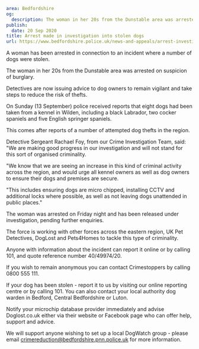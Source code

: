 ```yaml
area: Bedfordshire
og:
  description: The woman in her 20s from the Dunstable area was arrested on suspicion of burglary.
publish:
  date: 20 Sep 2020
title: Arrest made in investigation into stolen dogs
url: https://www.bedfordshire.police.uk/news-and-appeals/arrest-investigation-dogs-sep20
```

A woman has been arrested in connection to an incident where a number of dogs were stolen.

The woman in her 20s from the Dunstable area was arrested on suspicion of burglary.

Detectives are now issuing advice to dog owners to remain vigilant and take steps to reduce the risk of thefts.

On Sunday (13 September) police received reports that eight dogs had been taken from a kennel in Wilden, including a black Labrador, two cocker spaniels and five English springer spaniels.

This comes after reports of a number of attempted dog thefts in the region.

Detective Sergeant Rachael Foy, from our Crime Investigation Team, said: "We are making good progress in our investigation and will not stand for this sort of organised criminality.

"We know that we are seeing an increase in this kind of criminal activity across the region, and would urge all kennel owners as well as dog owners to ensure their dogs and premises are secure.

"This includes ensuring dogs are micro chipped, installing CCTV and additional locks where possible, as well as not leaving dogs unattended in public places."

The woman was arrested on Friday night and has been released under investigation, pending further enquiries.

The force is working with other forces across the eastern region, UK Pet Detectives, DogLost and Pets4Homes to tackle this type of criminality.

Anyone with information about the incident can report it online or by calling 101, and quote reference number 40/49974/20.

If you wish to remain anonymous you can contact Crimestoppers by calling 0800 555 111.

If your dog has been stolen - report it to us by visiting our online reporting centre or by calling 101. You can also contact your local authority dog warden in Bedford, Central Bedfordshire or Luton.

Notify your microchip database provider immediately and advise Doglost.co.uk either via their website or Facebook page who can offer help, support and advice.

We will support anyone wishing to set up a local DogWatch group - please email crimereduction@bedfordshire.pnn.police.uk for more information.
